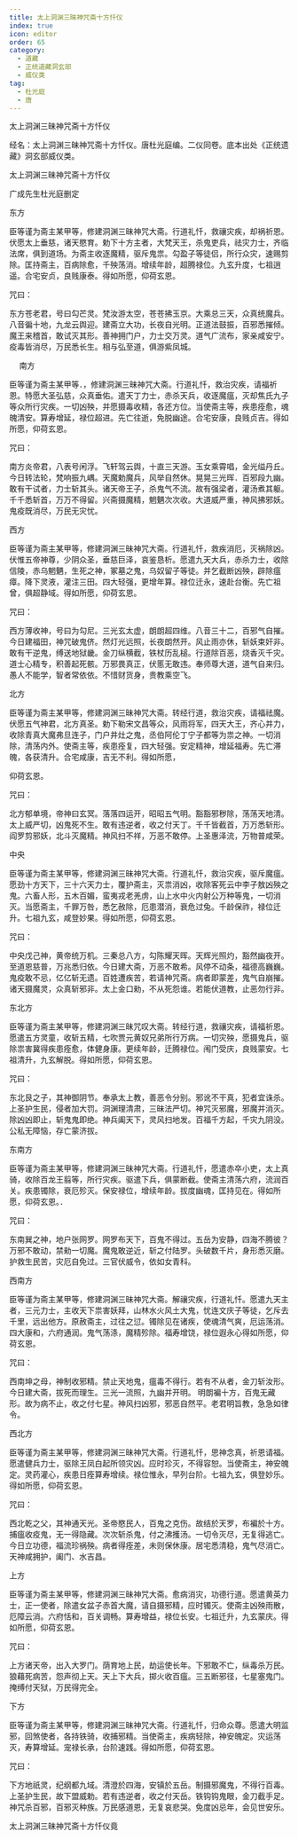 ```yaml
---
title: 太上洞渊三昧神咒斋十方忏仪
index: true
icon: editor
order: 65
category:
  - 道藏
  - 正统道藏洞玄部
  - 威仪类
tag:
  - 杜光庭
  - 唐
---
```


太上洞渊三昧神咒斋十方忏仪  

经名：太上洞渊三昧神咒斋十方忏仪。唐杜光庭编。二仪同卷。底本出处《正统遗藏》洞玄部威仪类。  

太上洞渊三昧神咒斋十方忏仪  

广成先生杜光庭删定  

东方  

臣等谨为斋主某甲等，修建洞渊三昧神咒大斋。行道礼忏，救禳灾疾，却祸祈恩。伏愿太上垂慈，诸天愍育。勅下十方主者，大梵天王，杀鬼吏兵，祛灾力士，齐临法席，俱到道场。为斋主收逐魔精，驱斥鬼祟。勾盈子等徒侣，所行众灾，速赐剪除。匡持斋主，百病除愈，千殃荡消。增续年龄，超腾禄位。九玄升度，七祖逍遥。合宅安贞，良贱康泰。得如所愿，仰荷玄恩。  

咒曰：  

东方苍老君，号曰勾芒灵。梵汝游太空，苍苍拂玉京。大乘总三天，众真统魔兵。八音徧十地，九龙云舆迎。建斋立大功，长夜自光明。正道法鼓振，百邪悉摧倾。魔王来稽首，敢试灭其形。善神拥门户，力士交万灵。道气广流布，家亲咸安宁。疫毒皆消尽，万民悉长生。相与弘至道，俱游紫凤城。  

　 南方  

臣等谨为斋主某甲等．，修建洞渊三昧神咒大斋。行道礼忏，救治灾疾，请福祈恩。特愿大圣弘慈，众真垂佑。遣天丁力士，赤杀天兵，收逐魔瘟，灭却焦氏九子等众所行灾疾。一切凶殃，并愿摄毒收精，各还方位。当使斋主等，疾患痊愈，魂魄清安。算寿增延，禄位超进。先亡往逝，免脱幽途。合宅安康，良贱贞吉。得如所愿，仰荷玄恩。  

咒曰：  

南方炎帝君，八表号闲浮。飞轩驾云舆，十直三天游。玉女乘霄唱，金光缢丹丘。今日转法轮，梵响振九嵎。天魔勅魔兵，风举自然休。晃晃三光晖．百邪段九幽。敢有干试者，力士斩其头。诸天帝王子，杀鬼气不流。故有强梁者，灌汤煮其躯。千千悉斩首，万万不得留。兴斋摄魔精，魍魉次次收。大道威严重，神风拂邪妖。鬼疫既消尽，万民无灾忧。  

西方  

臣等谨为斋主某甲等，修建洞渊三昧神咒大斋。行道礼忏，救疾消厄，灭祸除凶。伏惟五帝神尊，少阴众圣，垂慈巨泽，哀鉴恳析。愿遣九天大兵，赤杀力士，收除信陵，赤乌魍魉，生死之神，冢墓之鬼，乌奴留子等徒。并乞截断凶殃，辟除瘟瘴。降下灵液，灌注三田。四大轻强，更增年算。禄位迁永，速赴台衡。先亡祖曾，俱超静域。得如所愿，仰荷玄恩。  

咒曰：  

西方薄收神，号曰为勾尼。三光玄太虚，朗朗超四维。八音三十二，百邪气自摧。今日建福田，神咒破鬼侪。然灯光远照，长夜朗然开。风止雨亦休，斩妖束奸非。敢有干逆鬼，缚送地狱畿。金刀纵横截，铁杖历乱槌。行道除百恶，烧香灭千灾。道士心精专，积善起死骸。万邪畏真正，伏慝无敢违。奉师尊大道，道气自来归。愚人不能学，智者常依依。不惜财货身，贵教乘空飞。  

北方  

臣等谨为斋主某甲等，修建洞渊三昧神咒大斋。转经行道，救治灾疾，请福祛魔。伏愿五气神君，北方真圣。勅下勒宋文昌等众，风雨将军，四天大王，齐心并力，收除青真大魔弗旦连子，门户井灶之鬼，丞伯阿伦丁宁子都等为祟之神。一切消除，清荡内外。使斋主等，疾患痊复，四大轻强。安定精神，增延福寿。先亡滞魄，各获清升。合宅咸康，吉无不利。得如所愿，  

仰荷玄恩。  

咒曰：  

北方郁单境，帝神曰玄冥。落落四运开，昭昭五气明。豁豁邪秽除，荡荡天地清。太上威严切，凶鬼死不生。敢有违逆者，收之付天丁。千千皆截首，万万悉斩形。阎罗剪邪妖，北斗灭魔精。神风扫不祥，万恶不敢停。上圣惠泽流，万物普咸荣。  

中央  

臣等谨为斋主某甲等，修建洞渊三昧神咒大斋。行道礼忏，救治灾疾，驱斥魔瘟。愿劲十方天下，三十六天力士，覆护斋主，灭祟消凶，收除客死云中李子敖凶殃之鬼。六畜人形，五木百媚，蛮夷戎老羌虏，山上水中火内射公万种等鬼，一切消灭。当愿斋主，千罪万咎，悉乞赦除，厄患潜消，衰危过兔。千龄保祚，禄位迁升。七祖九玄，咸登妙果。得如所愿，仰荷玄恩。  

咒曰：  

中央戊己神，黄帝统万机。三秦总八方，勾陈耀天晖。天辉光照灼，豁然幽夜开。至道恩慈普，万兆悉归依。今日建大斋，万恶不敢希。风停不动条，福德高巍巍。鬼疫敢不忌，亿亿斩无遗。百姓遭疾苦，若请神咒斋。病者即蒙差，鬼气自崩摧。诸天摄魔灵，众真斩邪非。太上金口勑，不从死怨谁。若能伏道教，止恶勿行非。  

东北方  

臣等谨为斋主某甲等，修建洞渊三昧咒叹大斋。转经行道，救禳灾疾，请福祈恩。愿遣五方灵童，收斩五精，七吹贾元黄奴兄弟所行万病。一切灾殃，愿摄鬼兵，驱除祟害冀得疾患痊愈，体健身康。更续年龄，迁腾禄位。闱门受庆，良贱蒙安。七祖清升，九玄解脱。得如所愿，仰荷玄恩。  

咒曰：  

东北艮之子，其神御阴节。奉承太上教，善恶令分别。邪讹不干真，犯者宜诛杀。上圣护生民，侵者加大罚。洞渊理清肃，三昧法严切。神咒灭邪魔，邪魔并消灭。除凶凶即止，斩鬼鬼即绝。神兵阖天下，灵风扫地发。百福千方起，千灾九阴没。公私无障恼，存亡蒙济拔。  

东南方  

臣等谨为斋主某甲等，修建洞渊三昧神咒大斋。行道礼忏，愿遣赤卒小吏，太上真骑，收除百龙王翦等，所行灾疾。驱遣下兵，俱蒙断截。使斋主清荡六府，流润百关。疾患镯除，衰厄殄灭。保安禄位，增续年龄。拔度幽魂，匡持见在。得如所愿，仰荷玄恩。．  

咒曰：  

东南巽之神，地户张网罗。网罗布天下，百鬼不得过。五岳为安静，四海不腾彼？万邪不敢动，禁勑一切魔。魔鬼敢逆近，斩之付陆罗。头破数千片，身形悉灭磨。护救生民苦，灾厄自免过。三官伏威令，依如女青科。  

西南方  

臣等谨为斋主某甲等，修建洞渊三昧神咒大斋。解禳灾疾，行道礼忏。愿遣九天主者，三元力士，主收天下祟害妖拜，山林水火风土大鬼，忧连文庆子等徒，乞斥去千里，远出他方。原赦斋主，过往之愆。镯除见在诸疾，使魂清气爽，厄运荡消。四大康和，六府通润。鬼气荡涤，魔精殄除。福寿增饶，禄位遐永心得如所愿，仰荷玄恩。  

咒曰：  

西南坤之母，神制收邪精。禁止天地鬼，瘟毒不得行。若有不从者，金刀斩汝形。今日建大斋，拔死而理生。三光一流照，九幽并开明。 明朗褊十方，百鬼无藏形。故为病不止，收之付七星。神风扫凶邪，邪恶自然平。老君明旨教，急急如律令。  

西北方  

臣等谨为斋主某甲等，修建洞渊三昧神咒大斋。行道礼忏，思神念真，祈恩请福。愿遣健兵力士，驱除王凤白起所领灾凶。应时珍灭，不得容恕。当使斋主，神安魄定。灵药灌心，疾患日痊算寿增续。禄位惟永，早列台阶。七祖九玄，俱登妙乐。得如所愿，仰荷玄恩。  

咒曰：  

西北乾之父，其神通天光。圣帝愍民人，百鬼之克伤。故结於天罗，布褊於十方。捕瘟收疫鬼，无一得隐藏。次次斩杀鬼，付之沸擭汤。一切令灭尽，无复得逃亡。今日立功德，福流珍祸殃。病者得痊差，未则保休康。居宅悉清稳，鬼气尽消亡。天神咸拥护，阖门、水吉昌。  

上方  

臣等谨为斋主某甲等，修建洞渊三昧神咒大斋。愈病消灾，功德行道。愿遣黄英力士，正一使者，除遣女盆子赤首大魔，请自摄邪精，应时镯灭。使斋主凶殃雨散，厄障云消。六府恬和，百关调畅。算寿增益，禄位长安。七祖迁升，九玄蒙庆。得如所愿，仰荷玄恩。  

咒曰：  

上方诸天帝，出入大罗门。荫育地上民，劫运使长年。下邪敢不亡，纵毒杀万民。狼藉死病苦，怨声彻上天。天上下大兵，掷火收百瘟。三五断邪径，七星塞鬼门。掩缚付天狱，万民得完全。  

下方  

臣等谨为斋主某甲等，修建洞渊三昧神咒大斋。行道礼忏，归命众尊。愿遣大明监邪，回煞使者，各持铁骑，收捕邪精。当使斋主，疾病轻除，神安魄定。灾运荡灭，寿算增延。宠禄长承，台阶速践。得如所愿，仰荷玄恩。  

咒曰：  

下方地祇灵，纪纲都九域。清澄於四海，安镇於五岳。制摄邪魔鬼，不得行百毒。上圣护生民，故下盟威勅。若有违逆者，收之付天岳。铁钩钩鬼眼，金刀截手足。神咒杀百邪，百邪灭种族。万民感道恩，无复哀悲哭。免度凶忌年，会见世安乐。  

太上洞渊三昧神咒斋十方忏仪竟  
